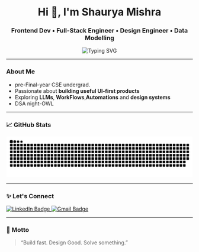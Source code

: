 <h1 align="center">Hi 👋, I'm Shaurya Mishra</h1>
<h3 align="center">Frontend Dev • Full-Stack Engineer • Design Engineer • Data Modelling </h3>

<p align="center">
  <img src="https://readme-typing-svg.herokuapp.com?font=Fira+Code&weight=500&size=22&pause=1000&color=00FFD9&center=true&vCenter=true&width=435&lines=Chilling+and+coding.;Full-stack+developer+%F0%9F%92%BB;" alt="Typing SVG" />
</p>

---

###  About Me

-  pre-Final-year CSE undergrad. 
-  Passionate about **building useful UI-first products**  
-  Exploring **LLMs**, **WorkFlows**,**Automations** and **design systems**    
-  DSA night-OWL

---


### 📈 GitHub Stats

  <picture align="center">
    <source media="(prefers-color-scheme: dark)" srcset="https://streak-stats.demolab.com?user=winshaurya&theme=vision-friendly-dark&hide_border=true&date_format=j%20M%5B%20Y%5D" />
    <source media="(prefers-color-scheme: light)" srcset="https://streak-stats.demolab.com?user=winshaurya&theme=buefy&hide_border=true&date_format=j%20M%5B%20Y%5D&currStreakNum=FFB000&currStreakLabel=FFB001" />
<!--     <img align="center" src="https://streak-stats.demolab.com?user=winshaurya&theme=buefy&hide_border=true&date_format=j%20M%5B%20Y%5D&currStreakNum=FFB000&currStreakLabel=FFB001" alt="winshaurya's GitHub Streak" /> -->
  </picture>

<picture>
  <source media="(prefers-color-scheme: dark)" srcset="https://raw.githubusercontent.com/SudoKMaar/SudoKMaar/output/github-snake-dark.svg" />
  <source media="(prefers-color-scheme: light)" srcset="https://raw.githubusercontent.com/SudoKMaar/SudoKMaar/output/github-snake.svg" />
  <img alt="winshaurya's GitHub Contribution Heatmap" src="https://raw.githubusercontent.com/SudoKMaar/SudoKMaar/output/github-snake.svg" />
</picture>


---

### ✨ Let's Connect
<p align="left">
  <a href="https://linkedin.com/in/shaurya-mishra-0b4751204" target="_blank">
    <img src="https://img.shields.io/badge/LinkedIn-%230077B5.svg?&style=for-the-badge&logo=linkedin&logoColor=white" alt="LinkedIn Badge"/>
  </a>
  <a href="mailto:winshaurya9@gmail.com" target="_blank">
    <img src="https://img.shields.io/badge/Email-D14836?style=for-the-badge&logo=gmail&logoColor=white" alt="Gmail Badge"/>
  </a>
</p>

</p>

---

### 🧠 Motto

> “Build fast. Design Good. Solve something.”

